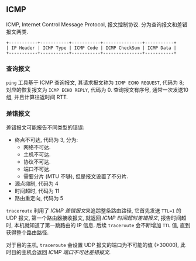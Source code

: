## ICMP

ICMP, Internet Control Message Protocol, 报文控制协议. 分为查询报文和差错报文两类.

```
+-----------+-----------+-----------+---------------+-----------+
| IP Header | ICMP Type | ICMP Code | ICMP CheckSum | ICMP Data |
+-----------+-----------+-----------+---------------+-----------+
```

### 查询报文

`ping` 工具基于 ICMP 查询报文, 其请求报文称为 `ICMP ECHO REQUEST`, 代码为 8; 对应的恢复报文为 `ICMP ECHO REPLY`, 代码为 0. 查询报文有序号, 通常一次发送10组, 并且计算往返时间 RTT.

### 差错报文

差错报文可能报告不同类型的错误:
- 终点不可达, 代码为 3, 分为: 
	- 网络不可达.
	- 主机不可达.
	- 协议不可达.
	- 端口不可达.
	- 需要分片 (MTU 不够), 但是报文设置了不分片.
- 源点抑制, 代码为 4
- 时间超时, 代码为 11
- 路由重定向, 代码为 5

`traceroute` 利用了 *ICMP 差错报文*来追踪整条路由路径, 它首先发送 `TTL=1` 的 UDP 报文, 第一个路由器接收报文, 就返回 *ICMP 时间超时差错报文*, 报告时间超时, 本机就知道了第一跳路由的 IP 信息. 后续 `traceroute` 会不断增加 `TTL` 值, 直到获得整个路由路径. 

对于目的主机, `traceroute` 会设置 UDP 报文的端口为不可能的值 (>30000), 此时目的主机会返回 *ICMP 端口不可达差错报文*.